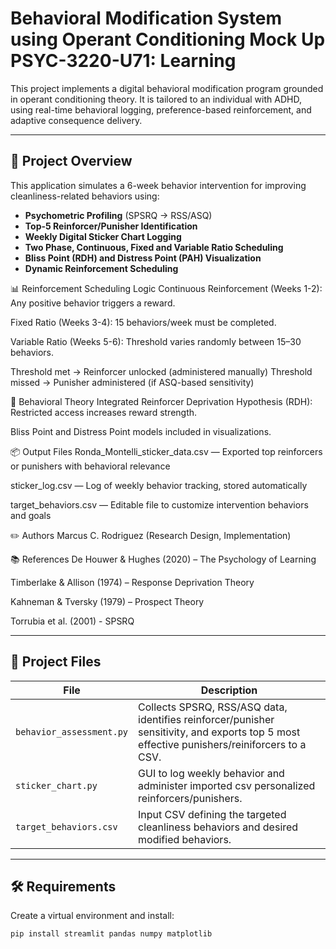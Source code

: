# Behavioral Modification System using Operant Conditioning Mock Up PSYC-3220-U71: Learning

This project implements a digital behavioral modification program grounded in operant conditioning theory. It is tailored to an individual with ADHD, using real-time behavioral logging, preference-based reinforcement, and adaptive consequence delivery.

---

## 🧠 Project Overview

This application simulates a 6-week behavior intervention for improving cleanliness-related behaviors using:
- **Psychometric Profiling** (SPSRQ → RSS/ASQ)
- **Top-5 Reinforcer/Punisher Identification**
- **Weekly Digital Sticker Chart Logging**
- **Two Phase, Continuous, Fixed and Variable Ratio Scheduling**
- **Bliss Point (RDH) and Distress Point (PAH) Visualization**
- **Dynamic Reinforcement Scheduling**

📊 Reinforcement Scheduling Logic
Continuous Reinforcement (Weeks 1-2): Any positive behavior triggers a reward.

Fixed Ratio (Weeks 3-4): 15 behaviors/week must be completed.

Variable Ratio (Weeks 5-6): Threshold varies randomly between 15–30 behaviors.

Threshold met → Reinforcer unlocked (administered manually)
Threshold missed → Punisher administered (if ASQ-based sensitivity)

🧪 Behavioral Theory Integrated
Reinforcer Deprivation Hypothesis (RDH): Restricted access increases reward strength.

Bliss Point and Distress Point models included in visualizations.

📦 Output Files
Ronda_Montelli_sticker_data.csv — Exported top reinforcers or punishers with behavioral relevance

sticker_log.csv — Log of weekly behavior tracking, stored automatically

target_behaviors.csv — Editable file to customize intervention behaviors and goals

✏️ Authors
Marcus C. Rodriguez (Research Design, Implementation)

📚 References
De Houwer & Hughes (2020) – The Psychology of Learning

Timberlake & Allison (1974) – Response Deprivation Theory

Kahneman & Tversky (1979) – Prospect Theory

Torrubia et al. (2001) - SPSRQ

---

## 📁 Project Files

| File | Description |
|------|-------------|
| `behavior_assessment.py` | Collects SPSRQ, RSS/ASQ data, identifies reinforcer/punisher sensitivity, and exports top 5 most effective punishers/reiniforcers to a CSV. |
| `sticker_chart.py` | GUI to log weekly behavior and administer imported csv personalized reinforcers/punishers. |
| `target_behaviors.csv` | Input CSV defining the targeted cleanliness behaviors and desired modified behaviors. |

---

## 🛠️ Requirements

Create a virtual environment and install:

```bash
pip install streamlit pandas numpy matplotlib

